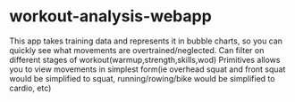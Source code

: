 # workout-analysis-webapp
This app takes training data and represents it in bubble charts, so you can quickly see what movements are overtrained/neglected.
Can filter on different stages of workout(warmup,strength,skills,wod)
Primitives allows you to view movements in simplest form(ie overhead squat and front squat would be simplified to squat, running/rowing/bike would be simplified to cardio, etc) 
